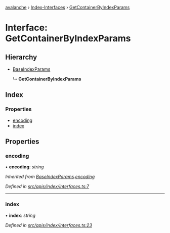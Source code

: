 [avalanche](../README.md) › [Index-Interfaces](../modules/index_interfaces.md) › [GetContainerByIndexParams](index_interfaces.getcontainerbyindexparams.md)

# Interface: GetContainerByIndexParams

## Hierarchy

* [BaseIndexParams](index_interfaces.baseindexparams.md)

  ↳ **GetContainerByIndexParams**

## Index

### Properties

* [encoding](index_interfaces.getcontainerbyindexparams.md#encoding)
* [index](index_interfaces.getcontainerbyindexparams.md#index)

## Properties

###  encoding

• **encoding**: *string*

*Inherited from [BaseIndexParams](index_interfaces.baseindexparams.md).[encoding](index_interfaces.baseindexparams.md#encoding)*

*Defined in [src/apis/index/interfaces.ts:7](https://github.com/ava-labs/avalanchejs/blob/82de5d8/src/apis/index/interfaces.ts#L7)*

___

###  index

• **index**: *string*

*Defined in [src/apis/index/interfaces.ts:23](https://github.com/ava-labs/avalanchejs/blob/82de5d8/src/apis/index/interfaces.ts#L23)*
